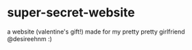 # super-secret-website
a website (valentine's gift!) made for my pretty pretty girlfriend @desireehnm :)
